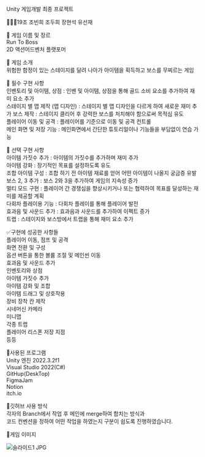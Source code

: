 Unity 게임개발 최종 프로젝트  
  
👨‍👧‍👧19조  조빈희 조두희 장현석 유선재  

    
📌 게임 이름 및 장르  
Run To Boss  
2D 액션어드벤처 플랫포머  

    
📌 게임 소개  
위험한 함정이 있는 스테이지를 달려 나아가 아이템을 획득하고 보스를 무찌르는 게임  

    
📌 필수 구현 사항  
인벤토리 및 아이템, 상점 : 인벤 및 아이템, 상점을 통해 골드 소비 요소를 추가하여 재미 요소 추가  
스테이지 별 맵 제작 (맵 디자인) : 스테이지 별 맵 디자인을 다르게 하여 새로운 재미 추가 
보스 제작 : 스테이지 클리어 후 강력한 보스를 처치해야 함으로써 목적심 유도  
플레이어 이동 및 공격 : 플레이어를 기준으로 이동 및 공격 컨트롤  
메인 화면 및 저장 기능 : 메인화면에서 간단한 튜토리얼이나 기능들을 부담없이 연습 가능  

    
📌 선택 구현 사항  
아이템 가짓수 추가 : 아이템의 가짓수를 추가하며 재미 추가  
아이템 강화 : 장기적인 목표를 설정하도록 유도  
조합 아이템 구성 : 조합 하기 전 아이템 재료를 얻어 어떤 아이템이 나올지 궁금증 유발  
보스 2, 3 추가 : 보스 2와 3을 추가하여 게임의 지속성 증가  
멀티 모드 구현 : 플레이어 간 경쟁심을 향상시키거나 또는 협력하여 목표를 달성하는 재미를 제공할 계획  
다회차 플레이용 기능 : 다회차 플레이를 통해 플레이어 발전  
효과음 및 사운드 추가 : 효과음과 사운드를 추가하여 이펙트 증가  
트랩 : 스테이지와 보스방에서 트랩을 통해 재미 요소 추가  

    
✅구현에 성공한 사항들  
플레이어 이동, 점프 및 공격  
화면 전환 및 구성  
옵션 버튼을 통한 볼륨 조절 및 메인씬 이동  
효과음 및 사운드 추가  
인벤토리와 상점  
아이템 가짓수 추가  
아이템 강화 및 조합  
아이템 드래그 및 상호작용  
장비 장착 칸 제작  
시네머신 카메라  
미니맵  
각종 트랩  
플레이어 리스폰 저장 지점  
등등     

    
💾사용된 프로그램   
Unity 엔진 2022.3.2f1  
Visual Studio 2022(C#)   
GitHup(DeskTop)   
FigmaJam    
Notion    
itch.io    

    
💾깃허브 사용 방식   
각자의 Branch에서 작업 후 메인에 merge하여 합치는 방식과     
코드 컨벤션을 정하여 어떤 작업을 하였는지 구분이 쉽도록 진행하였습니다. 

      
🤺게임 이미지 
  
  
![슬라이드1 JPG](https://github.com/binhee/finalproject/assets/147593742/5d51718d-32e7-44d5-9643-2a8ca6a2718e)


  
